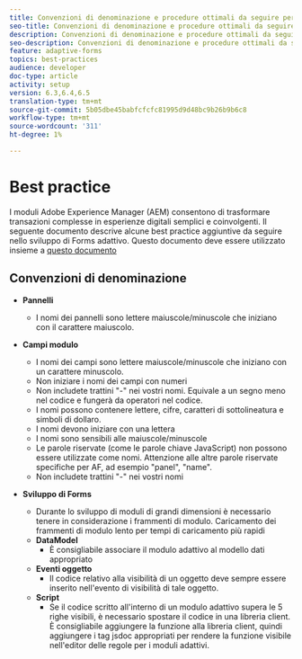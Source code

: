 ```yaml
---
title: Convenzioni di denominazione e procedure ottimali da seguire per la creazione di moduli adattivi
seo-title: Convenzioni di denominazione e procedure ottimali da seguire per la creazione di moduli adattivi
description: Convenzioni di denominazione e procedure ottimali da seguire per la creazione di moduli adattivi
seo-description: Convenzioni di denominazione e procedure ottimali da seguire per la creazione di moduli adattivi
feature: adaptive-forms
topics: best-practices
audience: developer
doc-type: article
activity: setup
version: 6.3,6.4,6.5
translation-type: tm+mt
source-git-commit: 5b05dbe45babfcfcfc81995d9d48bc9b26b9b6c8
workflow-type: tm+mt
source-wordcount: '311'
ht-degree: 1%

---
```


# Best practice  

I moduli Adobe Experience Manager (AEM) consentono di trasformare transazioni complesse in esperienze digitali semplici e coinvolgenti. Il seguente documento descrive alcune best practice aggiuntive da seguire nello sviluppo di Forms adattivo. Questo documento deve essere utilizzato insieme a [questo documento](https://helpx.adobe.com/experience-manager/6-3/forms/using/adaptive-forms-best-practices.html#Overview)

## Convenzioni di denominazione

* **Pannelli**
   * I nomi dei pannelli sono lettere maiuscole/minuscole che iniziano con il carattere maiuscolo.

* **Campi modulo**
   * I nomi dei campi sono lettere maiuscole/minuscole che iniziano con un carattere minuscolo.
   * Non iniziare i nomi dei campi con numeri
   * Non includete trattini &quot;-&quot; nei vostri nomi. Equivale a un segno meno nel codice e fungerà da operatori nel codice.
   * I nomi possono contenere lettere, cifre, caratteri di sottolineatura e simboli di dollaro.
   * I nomi devono iniziare con una lettera
   * I nomi sono sensibili alle maiuscole/minuscole
   * Le parole riservate (come le parole chiave JavaScript) non possono essere utilizzate come nomi. Attenzione alle altre parole riservate specifiche per AF, ad esempio &quot;panel&quot;, &quot;name&quot;.
   * Non includete trattini &quot;-&quot; nei vostri nomi
* **Sviluppo di Forms**
   * Durante lo sviluppo di moduli di grandi dimensioni è necessario tenere in considerazione i frammenti di modulo. Caricamento dei frammenti di modulo lento per tempi di caricamento più rapidi
   * **DataModel**
      * È consigliabile associare il modulo adattivo al modello dati appropriato
   * **Eventi oggetto**
      * Il codice relativo alla visibilità di un oggetto deve sempre essere inserito nell&#39;evento di visibilità di tale oggetto.
   * **Script**
      * Se il codice scritto all&#39;interno di un modulo adattivo supera le 5 righe visibili, è necessario spostare il codice in una libreria client. È consigliabile aggiungere la funzione alla libreria client, quindi aggiungere i tag jsdoc appropriati per rendere la funzione visibile nell&#39;editor delle regole per i moduli adattivi.


